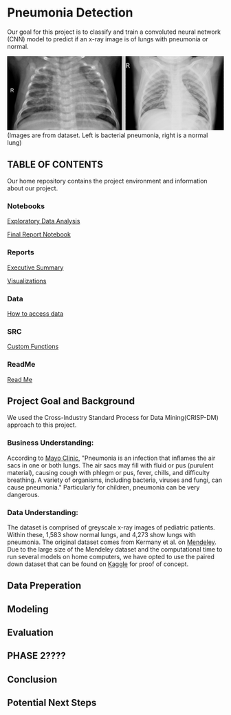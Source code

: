 # Pneumonia Detection

Our goal for this project is to classify and train a convoluted neural network (CNN) model to predict if an x-ray image is of lungs with pneumonia or normal.

![Image Normal](https://github.com/samjdedes/pneumonia_detection/blob/master/reports/visualizations/Screen%20Shot%202020-11-10%20at%2011.47.47%20AM.png)
                               (Images are from dataset. Left is bacterial pneumonia, right is a normal lung)


## TABLE OF CONTENTS

Our home repository contains the project environment and information about our project.

### Notebooks

[Exploratory Data Analysis](exploratory) 

[Final Report Notebook](report)

### Reports
[Executive Summary](presentation)

[Visualizations](visualizations)

### Data

[How to access data](data)


### SRC

[Custom Functions](src)

### ReadMe

[Read Me](README.md)

## Project Goal and Background

We used the Cross-Industry Standard Process for Data Mining(CRISP-DM) approach to this project. 

### Business Understanding: 

According to [Mayo Clinic](https://www.mayoclinic.org/diseases-conditions/pneumonia/symptoms-causes/syc-20354204), "Pneumonia is an infection that inflames the air sacs in one or both lungs. The air sacs may fill with fluid or pus (purulent material), causing cough with phlegm or pus, fever, chills, and difficulty breathing. A variety of organisms, including bacteria, viruses and fungi, can cause pneumonia." Particularly for children, pneumonia can be very dangerous. 


### Data Understanding:

The dataset is comprised of greyscale x-ray images of pediatric patients. Within these, 1,583 show normal lungs, and 4,273 show lungs with pneumonia. The original dataset comes from Kermany et al. on [Mendeley](https://data.mendeley.com/datasets/rscbjbr9sj/2). Due to the large size of the Mendeley dataset and the computational time to run several models on home computers, we have opted to use the paired down dataset that can be found on [Kaggle](https://www.kaggle.com/paultimothymooney/chest-xray-pneumonia) for proof of concept. 

## Data Preperation


## Modeling


## Evaluation


## PHASE 2????

## Conclusion


## Potential Next Steps
